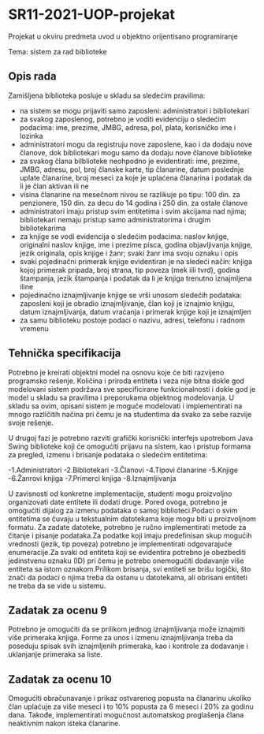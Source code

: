 # SR11-2021-UOP-projekat

Projekat u okviru predmeta uvod u objektno orijentisano programiranje

Tema: sistem za rad biblioteke

## Opis rada

Zamišljena biblioteka posluje u skladu sa sledećim pravilima:
- na sistem se mogu prijaviti samo zaposleni: administratori i bibliotekari
- za svakog zaposlenog, potrebno je voditi evidenciju o sledećim podacima: ime, prezime, JMBG, adresa, pol, plata, korisničko ime i lozinka
- administratori mogu da registruju nove zaposlene, kao i da dodaju nove članove, dok bibliotekari mogu samo da dodaju nove članove biblioteke
- za svakog člana bilblioteke neohpodno je evidentirati: ime, prezime, JMBG, adresu, pol, broj članske karte, tip članarine, datum poslednje uplate članarine, broj meseci za koje je uplaćena članarina i podatak da li je član aktivan ili ne
- visina članarine na mesečnom nivou se razlikuje po tipu: 100 din. za penzionere, 150 din. za decu do 14 godina i 250 din. za ostale članove
- administratori imaju pristup svim entitetima i svim akcijama nad njima; bibliotekari nemaju pristup samo administratorima i drugim bibliotekarima
- za knjige se vodi evidencija o sledećim podacima: naslov knjige, originalni naslov knjige, ime i prezime pisca, godina objavljivanja knjige, jezik originala, opis knjige i žanr; svaki žanr ima svoju oznaku i opis
- svaki pojedinačni primerak knjige evidentiran je na sledeći način: knjiga kojoj primerak pripada, broj strana, tip poveza (mek iili tvrd), godina štampanja, jezik štampanja i podatak da li je knjiga trenutno iznajmljena iline
- pojedinačno iznajmljivanje knjige se vrši unosom sledećih podataka: zaposleni koji je obradio iznajmljivanje, član koji je iznajmio knjigu, datum iznajmljivanja, datum vraćanja i primerak knjige koji je iznajmljen
- za samu biblioteku postoje podaci o nazivu, adresi, telefonu i radnom vremenu

## Tehnička specifikacija
Potrebno je kreirati objektni model na osnovu koje će biti razvijeno programsko rešenje. Količina i priroda entiteta i veza nije bitna dokle god modelovani sistem podržava sve specificirane funkcionalnosti i dokle god je model u skladu sa pravilima i preporukama objektnog modelovanja. U skladu sa ovim, opisani sistem je moguće modelovati i implementirati na mnogo različitih načina pri čemu je na studentima da svako za sebe razvije svoje rešenje.

U drugoj fazi je potrebno razviti grafički korisnički interfejs upotrebom Java Swing biblioteke koji će omogućiti prijavu na sistem, kao i pristup formama za pregled, izmenu i brisanje podataka o sledećim entitetima:

-1.Administratori
-2.Bibliotekari
-3.Članovi
-4.Tipovi članarine
-5.Knjige
-6.Žanrovi knjiga
-7.Primerci knjiga
-8.Iznajmljivanja

U zavisnosti od konkretne implementacije, studenti mogu proizvoljno organizovati date entitete ili dodati druge. Pored ovoga, potrebno je omogućiti dijalog za izmenu podataka o samoj biblioteci.Podaci o svim entitetima se čuvaju u tekstualnim datotekama koje mogu biti u proizvoljnom formatu. Za zadate datoteke, potrebno je ručno implementirati metode za čitanje i pisanje podataka.Za podatke koji imaju predefinisan skup mogućih vrednosti (jezik, tip poveza) potrebno je implementirati odgovarajuće enumeracije.Za svaki od entiteta koji se evidentira potrebno je obezbediti jedinstvenu oznaku (ID) pri čemu je potrebo onemogućiti dodavanje više entiteta sa istom oznakom.Prilikom brisanja, svi entiteti se brišu logički, što znači da podaci o njima treba da ostanu u datotekama, ali obrisani entiteti ne treba da se vide u sistemu.

## Zadatak za ocenu 9
Potrebno je omogućiti da se prilikom jednog iznajmljivanja može iznajmiti više primeraka knjiga. Forme za unos i izmenu iznajmljivanja treba da poseduju spisak svih iznajmljenih primeraka, kao i kontrole za dodavanje i uklanjanje primeraka sa liste.

## Zadatak za ocenu 10
Omogućiti obračunavanje i prikaz ostvarenog popusta na članarinu ukoliko član uplaćuje  za više meseci i to 10% popusta za 6 meseci i 20% za godinu dana. Takođe, implementirati mogućnost automatskog proglašenja člana neaktivnim nakon isteka  članarine. 
